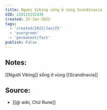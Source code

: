 ```yaml
---
title: Người Viking sống ở vùng Scandinavia
UID: 220125232430
created: 25-Jan-2022
tags:
  - 'created/2022/Jan/25'
  - 'evergreen'
  - 'permanent/fact'
publish: False
---
```

## Notes:
[[Người Viking]] sống ở vùng [[Scandinavia]]

## Source:
- [[@ wiki, Chữ Rune]]



